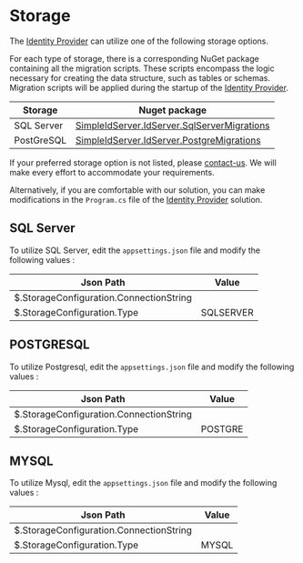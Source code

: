 # Storage

The [Identity Provider](../glossary) can utilize one of the following storage options.

For each type of storage, there is a corresponding NuGet package containing all the migration scripts. These scripts encompass the logic necessary for creating the data structure, such as tables or schemas. Migration scripts will be applied during the startup of the [Identity Provider](../glossary).

| Storage    | Nuget package                                                                                                              |
| ---------  | -------------------------------------------------------------------------------------------------------------------------- |
| SQL Server | [SimpleIdServer.IdServer.SqlServerMigrations](https://www.nuget.org/packages/SimpleIdServer.IdServer.SqlServerMigrations)  |
| PostGreSQL | [SimpleIdServer.IdServer.PostgreMigrations](https://www.nuget.org/packages/SimpleIdServer.IdServer.PostgreMigrations)                                                                              |

If your preferred storage option is not listed, please [contact-us](../contactus). We will make every effort to accommodate your requirements.

Alternatively, if you are comfortable with our solution, you can make modifications in the `Program.cs` file of the [Identity Provider](../glossary) solution.

## SQL Server

To utilize SQL Server, edit the `appsettings.json` file and modify the following values :

| Json Path                               | Value         |
| --------------------------------------- | ------------- |
| $.StorageConfiguration.ConnectionString |               |
| $.StorageConfiguration.Type             | SQLSERVER     |

## POSTGRESQL

To utilize Postgresql, edit the `appsettings.json` file and modify the following values :

| Json Path                               | Value         |
| --------------------------------------- | ------------- |
| $.StorageConfiguration.ConnectionString |               |
| $.StorageConfiguration.Type             | POSTGRE       |

## MYSQL

To utilize Mysql, edit the `appsettings.json` file and modify the following values :

| Json Path                               | Value         |
| --------------------------------------- | ------------- |
| $.StorageConfiguration.ConnectionString |               |
| $.StorageConfiguration.Type             | MYSQL         |